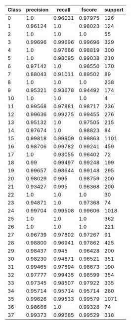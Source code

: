 |Class|precision         |recall            |fscore            |support|
|------|------------------|------------------|------------------|-------|
|0     |1.0    |0.96031|0.97975|126    |
|1     |0.96124|1.0               |0.98023|124    |
|2     |1.0    |1.0               |1.0               |55     |
|3     |0.99696|0.99696|0.99696|329    |
|4     |1.0    |0.97666|0.98819|300    |
|5     |1.0    |0.98095|0.99038|210    |
|6     |0.97142|1.0               |0.98550|170    |
|7     |0.88043|0.91011|0.89502|89     |
|8     |1.0    |1.0               |1.0               |238    |
|9     |0.95321|0.93678|0.94492|174    |
|10    |1.0    |1.0               |1.0               |4      |
|11    |0.99568|0.97881|0.98717|236    |
|12    |0.99636|0.99275|0.99455|276    |
|13    |0.95132|1.0               |0.97505|215    |
|14    |0.97674|1.0               |0.98823|84     |
|15    |0.99818|0.99909|0.99863|1101   |
|16    |0.98706|0.99782|0.99241|459    |
|17    |1.0    |0.93055|0.96402|72     |
|18    |0.99   |0.99497|0.99248|199    |
|19    |0.99657|0.98644|0.99148|295    |
|20    |0.98029|0.995             |0.98759|200    |
|21    |0.93427|0.995             |0.96368|200    |
|22    |1.0    |1.0               |1.0               |30     |
|23    |0.94871|1.0               |0.97368|74     |
|24    |0.99704|0.99508|0.99606|1018   |
|25    |1.0    |1.0               |1.0               |362    |
|26    |1.0    |1.0               |1.0               |221    |
|27    |0.96739|0.97802 |0.97267|91     |
|28    |0.98800|0.96941|0.97862|425    |
|29    |0.98437|0.945             |0.96428|200    |
|30    |0.98230|0.94871|0.96521|351    |
|31    |0.99465|0.97894|0.98673|190    |
|32    |0.97777|0.99435|0.98599|354    |
|33    |0.97345|0.98507|0.97922|335    |
|34    |0.95714|0.95714|0.95714|280    |
|35    |0.99626|0.99533|0.99579|1071   |
|36    |0.98666|1.0               |0.99328|74     |
|37    |0.99373|0.99685|0.99529|318    |
